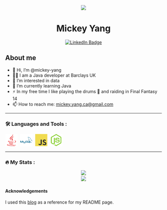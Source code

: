 <div id="header" align="center">
  <img src="https://media.giphy.com/media/gOQ6EgtAiwXde/giphy.gif" width="100"/>
</div>

<h1 align="center"><b>
  Mickey Yang
  </b></h1>

<div id="badges" align="center">
  <a href="[your-linkedin-URL](https://www.linkedin.com/in/mickey-yang-56200b134/)">
    <img src="https://img.shields.io/badge/LinkedIn-blue?style=for-the-badge&logo=linkedin&logoColor=white" alt="LinkedIn Badge"/>
  </a>
 </div>



## About me
- 👋 Hi, I’m @mickey-yang
- 🧑‍💻 I am a Java developer at Barclays UK
- 👀 I’m interested in data 
- 🌱 I’m currently learning Java
- ⚡ In my free time I like playing the drums 🥁 and raiding in Final Fantasy 14
- 📫 How to reach me: mickey.yang.ca@gmail.com

---

### :hammer_and_wrench: Languages and Tools :
<div>
 <img src="https://github.com/devicons/devicon/blob/master/icons/java/java-plain.svg" title="Java" alt="Java" width="40" height="40"/>&nbsp;
 <img src="https://github.com/devicons/devicon/blob/master/icons/mysql/mysql-plain-wordmark.svg" title="mysql" alt="mysql" width="40" height="40"/>&nbsp;
 <img src="https://github.com/devicons/devicon/blob/master/icons/javascript/javascript-original.svg" title="JS" alt="JavaScript" width="40" height="40"/>&nbsp;
 <img src="https://github.com/devicons/devicon/blob/master/icons/nodejs/nodejs-original.svg" title="node" alt="node" width="40" height="40"/>&nbsp;
  
</div>

---

### :fire: My Stats :
<div align="center">
<img src="https://github-readme-stats.vercel.app/api?username=mickey-yang&theme=graywhite&show_icons=true&hide_rank=true" />
</div>

<div align="center">
<img src="https://github-readme-stats.vercel.app/api/top-langs/?username=mickey-yang&theme=graywhite" />
</div>

#### Acknowledgements
I used this [blog](https://www.sitepoint.com/github-profile-readme/) as a reference for my README page. 

<!---
mickey-yang/mickey-yang is a ✨ special ✨ repository because its `README.md` (this file) appears on your GitHub profile.
You can click the Preview link to take a look at your changes.
--->

